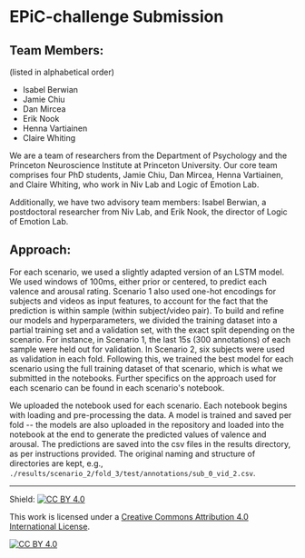 # EPiC-challenge Submission

## Team Members: 
(listed in alphabetical order)  

- Isabel Berwian  
- Jamie Chiu
- Dan Mircea
- Erik Nook
- Henna Vartiainen
- Claire Whiting 

We are a team of researchers from the Department of Psychology and the Princeton Neuroscience Institute at Princeton University. Our core team comprises four PhD students, Jamie Chiu, Dan Mircea, Henna Vartiainen, and Claire Whiting, who work in Niv Lab and Logic of Emotion Lab.  

Additionally, we have two advisory team members: Isabel Berwian, a postdoctoral researcher from Niv Lab, and Erik Nook, the director of Logic of Emotion Lab.

## Approach:

For each scenario, we used a slightly adapted version of an LSTM model. We used windows of 100ms, either prior or centered, to predict each valence and arousal rating. Scenario 1 also used one-hot encodings for subjects and videos as input features, to account for the fact that the prediction is within sample (within subject/video pair). To build and refine our models and hyperparameters, we divided the training dataset into a partial training set and a validation set, with the exact split depending on the scenario. For instance, in Scenario 1, the last 15s (300 annotations) of each sample were held out for validation. In Scenario 2, six subjects were used as validation in each fold. Following this, we trained the best model for each scenario using the full training dataset of that scenario, which is what we submitted in the notebooks. Further specifics on the approach used for each scenario can be found in each scenario's notebook.

We uploaded the notebook used for each scenario. Each notebook begins with loading and pre-processing the data. A model is trained and saved per fold -- the models are also uploaded in the repository and loaded into the notebook at the end to generate the predicted values of valence and arousal. The predictions are saved into the csv files in the results directory, as per instructions provided. The original naming and structure of directories are kept, e.g., `./results/scenario_2/fold_3/test/annotations/sub_0_vid_2.csv`.

---

Shield: [![CC BY 4.0][cc-by-shield]][cc-by]

This work is licensed under a
[Creative Commons Attribution 4.0 International License][cc-by].

[![CC BY 4.0][cc-by-image]][cc-by]

[cc-by]: http://creativecommons.org/licenses/by/4.0/
[cc-by-image]: https://i.creativecommons.org/l/by/4.0/88x31.png
[cc-by-shield]: https://img.shields.io/badge/License-CC%20BY%204.0-lightgrey.svg
